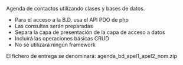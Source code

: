 Agenda de contactos utilizando clases y bases de datos.

* Para el acceso a la B.D. usa el API PDO de php
* Las consultas serán preparadas
* Separa la capa de presentación de la capa de acceso a datos
* Incluirá las operaciones básicas CRUD
* No se utilizará ningún framework

El fichero de entrega se denominará:  agenda_bd_apel1_apel2_nom.zip